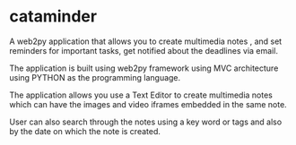 cataminder
==========

A web2py application that allows you to create multimedia notes , and set reminders for important tasks, 
get notified about the deadlines via email.

The application is built using web2py framework using MVC architecture using PYTHON as the programming language.

The application allows you use a Text Editor to create multimedia notes which can have the images and video 
iframes embedded in the same note. 

User can also search through the notes using a key word or tags and also by the date on which the note is created. 
